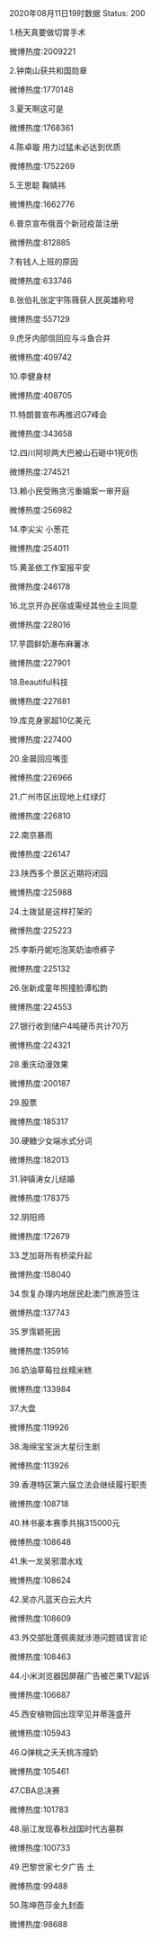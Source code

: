 2020年08月11日19时数据
Status: 200

1.杨天真要做切胃手术

微博热度:2009221

2.钟南山获共和国勋章

微博热度:1770148

3.夏天啊这可是

微博热度:1768361

4.陈卓璇 用力过猛未必达到优质

微博热度:1752269

5.王思聪 鞠婧祎

微博热度:1662776

6.普京宣布俄首个新冠疫苗注册

微博热度:812885

7.有钱人上班的原因

微博热度:633746

8.张伯礼张定宇陈薇获人民英雄称号

微博热度:557129

9.虎牙内部信回应与斗鱼合并

微博热度:409742

10.李健身材

微博热度:408705

11.特朗普宣布再推迟G7峰会

微博热度:343658

12.四川阿坝两大巴被山石砸中1死6伤

微博热度:274521

13.赖小民受贿贪污重婚案一审开庭

微博热度:256982

14.李尖尖 小葱花

微博热度:254011

15.黄圣依工作室报平安

微博热度:246178

16.北京开办民宿或需经其他业主同意

微博热度:228016

17.芋圆鲜奶瀑布麻薯冰

微博热度:227901

18.Beautiful科技

微博热度:227681

19.库克身家超10亿美元

微博热度:227400

20.金晨回应嘴歪

微博热度:226966

21.广州市区出现地上红绿灯

微博热度:226810

22.南京暴雨

微博热度:226147

23.陕西多个景区近期将闭园

微博热度:225988

24.土拨鼠是这样打架的

微博热度:225223

25.李斯丹妮吃泡芙奶油喷裤子

微博热度:225132

26.张新成童年照撞脸谭松韵

微博热度:224553

27.银行收到储户4吨硬币共计70万

微博热度:224321

28.重庆动漫效果

微博热度:200187

29.股票

微博热度:185317

30.硬糖少女端水式分词

微博热度:182013

31.钟镇涛女儿结婚

微博热度:178375

32.阴阳师

微博热度:172679

33.芝加哥所有桥梁升起

微博热度:158040

34.恢复办理内地居民赴澳门旅游签注

微博热度:137743

35.罗霈颖死因

微博热度:135916

36.奶油草莓拉丝糯米糕

微博热度:133984

37.大盘

微博热度:119926

38.海绵宝宝派大星衍生剧

微博热度:113926

39.香港特区第六届立法会继续履行职责

微博热度:108718

40.林书豪本赛季共捐315000元

微博热度:108648

41.朱一龙吴邪潜水戏

微博热度:108624

42.吴亦凡蓝天白云大片

微博热度:108609

43.外交部批蓬佩奥就涉港问题错误言论

微博热度:108463

44.小米浏览器因屏蔽广告被芒果TV起诉

微博热度:106687

45.西安植物园出现罕见并蒂莲盛开

微博热度:105943

46.Q弹桃之夭夭桃冻撞奶

微博热度:105461

47.CBA总决赛

微博热度:101783

48.丽江发现春秋战国时代古墓群

微博热度:100733

49.巴黎世家七夕广告 土

微博热度:99488

50.陈坤芭莎金九封面

微博热度:98688

